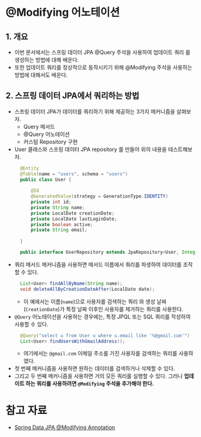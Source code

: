 # @Modifying 어노테이션

## 1. 개요
* 이번 문서에서는 스프링 데이터 JPA @Query 주석을 사용하여 업데이트 쿼리 를 생성하는 방법에 대해 배운다.
* 또한 업데이트 쿼리를 정상적으로 동작시키기 위해 @Modifying 주석을 사용하는 방법에 대해서도 배운다.  

## 2. 스프링 데이터 JPA에서 쿼리하는 방법
* 스프링 데이터 JPA가 데이터를 쿼리하기 위해 제공하는 3가지 메커니즘을 살펴보자.
    * Query 메서드
    * @Query 어노테이션
    * 커스텀 Repository 구현
* User 클래스와 스프링 데이터 JPA repository 를 만들어 위의 내용을 테스트해보자.
  ```java
    @Entity
    @Table(name = "users", schema = "users")
    public class User {
    
        @Id
        @GeneratedValue(strategy = GenerationType.IDENTITY)
        private int id;
        private String name;
        private LocalDate creationDate;
        private LocalDate lastLoginDate;
        private boolean active;
        private String email;
    
    }
  ```
  ```java
    public interface UserRepository extends JpaRepository<User, Integer> {}
  ```
* 쿼리 메서드 메커니즘을 사용하면 메서드 이름에서 쿼리를 파생하여 데이터를 조작할 수 있다.
  ```java
    List<User> findAllByName(String name);
    void deleteAllByCreationDateAfter(LocalDate date);
  ```
  * 이 예에서는 이름(`name`)으로 사용자를 검색하는 쿼리 와 생성 날짜(`CreationDate`)가 특정 날짜 이후인 사용자를 제거하는 쿼리를 사용한다.
* `@Query` 어노테이션을 사용하는 경우에는, 특정 JPQL 또는 SQL 쿼리를 작성하여 사용할 수 있다.
  ```java
    @Query("select u from User u where u.email like '%@gmail.com'")
    List<User> findUsersWithGmailAddress();
  ```
  * 여기에서는 `@gmail.com` 이메일 주소를 가진 사용자를 검색하는 쿼리를 사용하였다.
* 첫 번째 메커니즘을 사용하면 원하는 데이터를 검색하거나 삭제할 수 있다. 
* 그리고 두 번째 메커니즘을 사용하면 거의 모든 쿼리를 실행할 수 있다. 그러나 **업데이트 하는 쿼리를 사용하려면 `@Modifying` 주석을 추가해야 한다.**



# 참고 자료

* [Spring Data JPA @Modifying Annotation](https://www.baeldung.com/spring-data-jpa-modifying-annotation)
